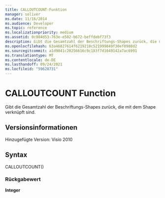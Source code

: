 ```yaml
---
title: CALLOUTCOUNT-Funktion
manager: soliver
ms.date: 11/16/2014
ms.audience: Developer
ms.topic: reference
ms.localizationpriority: medium
ms.assetid: 0c984d53-763e-e502-b672-beffdebf73f3
description: Gibt die Gesamtzahl der Beschriftungs-Shapes zurück, die mit dem Shape verknüpft sind.
ms.openlocfilehash: 63a46827614f6219210c521999849f30ef0988d2
ms.sourcegitcommit: a1d9041c20256616c9c183f7d1049142a7ac6991
ms.translationtype: MT
ms.contentlocale: de-DE
ms.lasthandoff: 09/24/2021
ms.locfileid: "59628731"
---
```

# <a name="calloutcount-function"></a>CALLOUTCOUNT Function

Gibt die Gesamtzahl der Beschriftungs-Shapes zurück, die mit dem Shape verknüpft sind.
  
## <a name="version-information"></a>Versionsinformationen

Hinzugefügte Version: Visio 2010
 
  
## <a name="syntax"></a>Syntax

CALLOUTCOUNT()
  
### <a name="return-value"></a>Rückgabewert

 **Integer**
  

